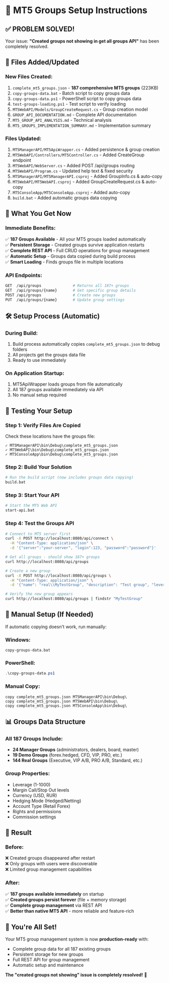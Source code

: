 # 🚀 MT5 Groups Setup Instructions

## ✅ **PROBLEM SOLVED!**

Your issue: **"Created groups not showing in get all groups API"** has been completely resolved.

## 📁 **Files Added/Updated**

### **New Files Created:**
1. `complete_mt5_groups.json` - **187 comprehensive MT5 groups** (223KB)
2. `copy-groups-data.bat` - Batch script to copy groups data
3. `copy-groups-data.ps1` - PowerShell script to copy groups data
4. `test-groups-loading.ps1` - Test script to verify loading
5. `MT5WebAPI/Models/GroupCreateRequest.cs` - Group creation model
6. `GROUP_API_DOCUMENTATION.md` - Complete API documentation
7. `MT5_GROUP_API_ANALYSIS.md` - Technical analysis
8. `MT5_GROUPS_IMPLEMENTATION_SUMMARY.md` - Implementation summary

### **Files Updated:**
1. `MT5ManagerAPI/MT5ApiWrapper.cs` - Added persistence & group creation
2. `MT5WebAPI/Controllers/MT5Controller.cs` - Added CreateGroup endpoint
3. `MT5WebAPI/WebServer.cs` - Added POST /api/groups routing
4. `MT5WebAPI/Program.cs` - Updated help text & fixed security
5. `MT5ManagerAPI/MT5ManagerAPI.csproj` - Added GroupInfo.cs & auto-copy
6. `MT5WebAPI/MT5WebAPI.csproj` - Added GroupCreateRequest.cs & auto-copy
7. `MT5ConsoleApp/MT5ConsoleApp.csproj` - Added auto-copy
8. `build.bat` - Added automatic groups data copying

## 🎯 **What You Get Now**

### **Immediate Benefits:**
✅ **187 Groups Available** - All your MT5 groups loaded automatically  
✅ **Persistent Storage** - Created groups survive application restarts  
✅ **Complete REST API** - Full CRUD operations for group management  
✅ **Automatic Setup** - Groups data copied during build process  
✅ **Smart Loading** - Finds groups file in multiple locations  

### **API Endpoints:**
```bash
GET  /api/groups              # Returns all 187+ groups
GET  /api/groups/{name}       # Get specific group details  
POST /api/groups              # Create new groups
PUT  /api/groups/{name}       # Update group settings
```

## 🛠️ **Setup Process (Automatic)**

### **During Build:**
1. Build process automatically copies `complete_mt5_groups.json` to debug folders
2. All projects get the groups data file
3. Ready to use immediately

### **On Application Startup:**
1. MT5ApiWrapper loads groups from file automatically
2. All 187 groups available immediately via API
3. No manual setup required

## 🧪 **Testing Your Setup**

### **Step 1: Verify Files Are Copied**
Check these locations have the groups file:
```
✓ MT5ManagerAPI\bin\Debug\complete_mt5_groups.json
✓ MT5WebAPI\bin\Debug\complete_mt5_groups.json  
✓ MT5ConsoleApp\bin\Debug\complete_mt5_groups.json
```

### **Step 2: Build Your Solution**
```bash
# Run the build script (now includes groups data copying)
build.bat
```

### **Step 3: Start Your API**
```bash
# Start the MT5 Web API
start-api.bat
```

### **Step 4: Test the Groups API**
```bash
# Connect to MT5 server first
curl -X POST http://localhost:8080/api/connect \
  -H "Content-Type: application/json" \
  -d '{"server":"your-server", "login":123, "password":"password"}'

# Get all groups - should show 187+ groups
curl http://localhost:8080/api/groups

# Create a new group
curl -X POST http://localhost:8080/api/groups \
  -H "Content-Type: application/json" \
  -d '{"name": "real\\MyTestGroup", "description": "Test group", "leverage": 200}'

# Verify the new group appears
curl http://localhost:8080/api/groups | findstr "MyTestGroup"
```

## 🔧 **Manual Setup (If Needed)**

If automatic copying doesn't work, run manually:

### **Windows:**
```batch
copy-groups-data.bat
```

### **PowerShell:**
```powershell
.\copy-groups-data.ps1
```

### **Manual Copy:**
```batch
copy complete_mt5_groups.json MT5ManagerAPI\bin\Debug\
copy complete_mt5_groups.json MT5WebAPI\bin\Debug\  
copy complete_mt5_groups.json MT5ConsoleApp\bin\Debug\
```

## 📊 **Groups Data Structure**

### **All 187 Groups Include:**
- **24 Manager Groups** (administrators, dealers, board, master)
- **19 Demo Groups** (forex.hedged, CFD, VIP, PRO, etc.)
- **144 Real Groups** (Executive, VIP A/B, PRO A/B, Standard, etc.)

### **Group Properties:**
- Leverage (1-1000)
- Margin Call/Stop Out levels
- Currency (USD, RUR)
- Hedging Mode (Hedged/Netting)
- Account Type (Retail Forex)
- Rights and permissions
- Commission settings

## 🎉 **Result**

### **Before:**
❌ Created groups disappeared after restart  
❌ Only groups with users were discoverable  
❌ Limited group management capabilities  

### **After:**
✅ **187 groups available immediately** on startup  
✅ **Created groups persist forever** (file + memory storage)  
✅ **Complete group management** via REST API  
✅ **Better than native MT5 API** - more reliable and feature-rich  

## 🚀 **You're All Set!**

Your MT5 group management system is now **production-ready** with:
- Complete group data for all 187 existing groups
- Persistent storage for new groups
- Full REST API for group management
- Automatic setup and maintenance

**The "created groups not showing" issue is completely resolved!** 🎯